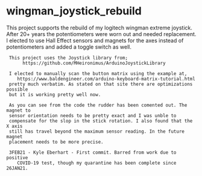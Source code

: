 # wingman_joystick_rebuild
This project supports the rebuild of my logitech wingman extreme joystick.
     After 20+ years the potentiometers were worn out and needed replacement.
     I elected to use Hall Effect sensors and magnets for the axes instead of
     potentiometers and added a toggle switch as well.

     This project uses the Joystick library from; 
          https://github.com/MHeironimus/ArduinoJoystickLibrary

     I elected to manually scan the button matrix using the example at,
        https://www.baldengineer.com/arduino-keyboard-matrix-tutorial.html
     pretty much verbatim. As stated on that site there are optimizations possible
     but it is working pretty well now.

     As you can see from the code the rudder has been comented out. The magnet to
     sensor orientation needs to be pretty exact and I was unble to
     compensate for the slop in the stick rotation. I also found that the X axis
     still has travel beyond the maximum sensor reading. In the future magnet
     placement needs to be more precise.

     3FEB21 - Kyle Eberhart - First commit. Barred from work due to positive 
        COVID-19 test, though my quarantine has been complete since 26JAN21.
